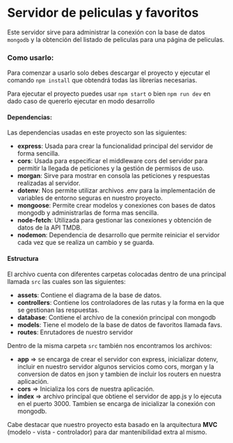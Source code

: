 # Servidor de peliculas y favoritos

Este servidor sirve para administrar la conexión con la base de datos `mongodb` y la obtención del listado de peliculas para una página de peliculas.

### Como usarlo:
Para comenzar a usarlo solo debes descargar el proyecto y ejecutar el comando `npm install` que obtendrá todas las librerías necesarias.

Para ejecutar el proyecto puedes usar `npm start` o bien `npm run dev` en dado caso de quererlo ejecutar en modo desarrollo

#### Dependencias:
Las dependencias usadas en este proyecto son las siguientes:
- **express**: Usada para crear la funcionalidad principal del servidor de forma sencilla.
- **cors**: Usada para especificar el middleware cors del servidor para permitir la llegada de peticiones y la gestión de permisos de uso.
- **morgan**: Sirve para mostrar en consola las peticiones y respuestas realizadas al servidor.
- **dotenv**: Nos permite utilizar archivos .env para la implementación de variables de entorno seguras en nuestro proyecto.
- **mongoose**: Permite crear modelos y conexiones con bases de datos mongodb y administrarlas de forma mas sencilla.
- **node-fetch**: Utilizada para gestionar las conexiones y obtención de datos de la API TMDB.
- **nodemon**: Dependencia de desarrollo que permite reiniciar el servidor cada vez que se realiza un cambio y se guarda.

#### Estructura
El archivo cuenta con diferentes carpetas colocadas dentro de una principal llamada `src` las cuales son las siguientes:
- **assets**: Contiene el diagrama de la base de datos. 
- **controllers**: Contiene los controladores de las rutas y la forma en la que se gestionan las respuestas.
- **database**: Contiene el archivo de la conexión principal con mongodb
- **models**: Tiene el modelo de la base de datos de favoritos llamada favs.
- **routes**: Enrutadores de nuestro servidor

Dentro de la misma carpeta `src` también nos encontramos los archivos:
- **app** => se encarga de crear el servidor con express, inicializar dotenv, incluir en nuestro servidor algunos servicios como cors, morgan y la conversion de datos en json y tambien de incluir los routers en nuestra aplicación.
- **cors** => Inicializa los cors de nuestra aplicación.
- **index** => archivo principal que obtiene el servidor de app.js y lo ejecuta en el puerto 3000. Tambien se encarga de inicializar la conexión con mongodb.

Cabe destacar que nuestro proyecto esta basado en la arquitectura **MVC** (modelo - vista - controlador) para dar mantenibilidad extra al mismo.